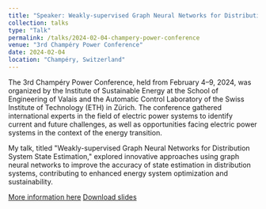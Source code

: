 ```yaml
---
title: "Speaker: Weakly-supervised Graph Neural Networks for Distribution System State Estimation"
collection: talks
type: "Talk"
permalink: /talks/2024-02-04-champery-power-conference
venue: "3rd Champéry Power Conference"
date: 2024-02-04
location: "Champéry, Switzerland"
---
```

The 3rd Champéry Power Conference, held from February 4–9, 2024, was organized by the Institute of Sustainable Energy at the School of Engineering of Valais and the Automatic Control Laboratory of the Swiss Institute of Technology (ETH) in Zürich. The conference gathered international experts in the field of electric power systems to identify current and future challenges, as well as opportunities facing electric power systems in the context of the energy transition. 

My talk, titled "Weakly-supervised Graph Neural Networks for Distribution System State Estimation," explored innovative approaches using graph neural networks to improve the accuracy of state estimation in distribution systems, contributing to enhanced energy system optimization and sustainability.

[More information here](https://champery.control.ee.ethz.ch/) [Download slides](https://drive.google.com/file/d/143UelnNk2wPFfhffcSqi51a_k4e38CpB/view)

